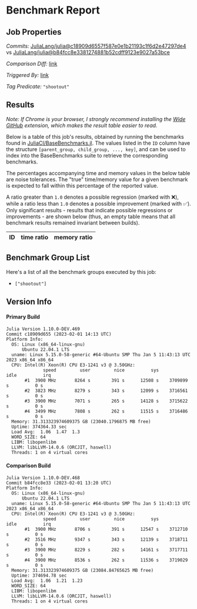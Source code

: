 # Benchmark Report

## Job Properties

*Commits:* [JuliaLang/julia@c18909d6557f587e0e1b21193c1f6d2e47297de4](https://github.com/JuliaLang/julia/commit/c18909d6557f587e0e1b21193c1f6d2e47297de4) vs [JuliaLang/julia@b84fcc8e3381274881b52cdff9123e9027a53bce](https://github.com/JuliaLang/julia/commit/b84fcc8e3381274881b52cdff9123e9027a53bce)

*Comparison Diff:* [link](https://github.com/JuliaLang/julia/compare/b84fcc8e3381274881b52cdff9123e9027a53bce..c18909d6557f587e0e1b21193c1f6d2e47297de4)

*Triggered By:* [link](https://github.com/JuliaLang/julia/commit/c18909d6557f587e0e1b21193c1f6d2e47297de4#commitcomment-99565462)

*Tag Predicate:* `"shootout"`

## Results

*Note: If Chrome is your browser, I strongly recommend installing the [Wide GitHub](https://chrome.google.com/webstore/detail/wide-github/kaalofacklcidaampbokdplbklpeldpj?hl=en)
extension, which makes the result table easier to read.*

Below is a table of this job's results, obtained by running the benchmarks found in
[JuliaCI/BaseBenchmarks.jl](https://github.com/JuliaCI/BaseBenchmarks.jl). The values
listed in the `ID` column have the structure `[parent_group, child_group, ..., key]`,
and can be used to index into the BaseBenchmarks suite to retrieve the corresponding
benchmarks.

The percentages accompanying time and memory values in the below table are noise tolerances. The "true"
time/memory value for a given benchmark is expected to fall within this percentage of the reported value.

A ratio greater than `1.0` denotes a possible regression (marked with :x:), while a ratio less
than `1.0` denotes a possible improvement (marked with :white_check_mark:). Only significant results - results
that indicate possible regressions or improvements - are shown below (thus, an empty table means that all
benchmark results remained invariant between builds).

| ID | time ratio | memory ratio |
|----|------------|--------------|

## Benchmark Group List

Here's a list of all the benchmark groups executed by this job:

- `["shootout"]`

## Version Info

#### Primary Build

```
Julia Version 1.10.0-DEV.469
Commit c18909d655 (2023-02-01 14:13 UTC)
Platform Info:
  OS: Linux (x86_64-linux-gnu)
      Ubuntu 22.04.1 LTS
  uname: Linux 5.15.0-58-generic #64-Ubuntu SMP Thu Jan 5 11:43:13 UTC 2023 x86_64 x86_64
  CPU: Intel(R) Xeon(R) CPU E3-1241 v3 @ 3.50GHz: 
              speed         user         nice          sys         idle          irq
       #1  3900 MHz       8264 s        391 s      12508 s    3709899 s          0 s
       #2  3823 MHz       8279 s        343 s      12099 s    3716561 s          0 s
       #3  3900 MHz       7071 s        265 s      14128 s    3715622 s          0 s
       #4  3499 MHz       7808 s        262 s      11515 s    3716486 s          0 s
  Memory: 31.313323974609375 GB (23040.1796875 MB free)
  Uptime: 374364.33 sec
  Load Avg:  1.06  1.47  1.3
  WORD_SIZE: 64
  LIBM: libopenlibm
  LLVM: libLLVM-14.0.6 (ORCJIT, haswell)
  Threads: 1 on 4 virtual cores

```

#### Comparison Build

```
Julia Version 1.10.0-DEV.468
Commit b84fcc8e33 (2023-02-01 13:20 UTC)
Platform Info:
  OS: Linux (x86_64-linux-gnu)
      Ubuntu 22.04.1 LTS
  uname: Linux 5.15.0-58-generic #64-Ubuntu SMP Thu Jan 5 11:43:13 UTC 2023 x86_64 x86_64
  CPU: Intel(R) Xeon(R) CPU E3-1241 v3 @ 3.50GHz: 
              speed         user         nice          sys         idle          irq
       #1  3900 MHz       8706 s        391 s      12547 s    3712710 s          0 s
       #2  3516 MHz       9347 s        343 s      12139 s    3718711 s          0 s
       #3  3900 MHz       8229 s        282 s      14161 s    3717711 s          0 s
       #4  3900 MHz       8536 s        262 s      11536 s    3719029 s          0 s
  Memory: 31.313323974609375 GB (23084.84765625 MB free)
  Uptime: 374694.78 sec
  Load Avg:  1.06  1.21  1.23
  WORD_SIZE: 64
  LIBM: libopenlibm
  LLVM: libLLVM-14.0.6 (ORCJIT, haswell)
  Threads: 1 on 4 virtual cores

```
